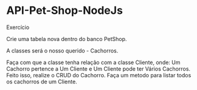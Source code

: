 # API-Pet-Shop-NodeJs
Exercício

Crie uma tabela nova dentro do banco PetShop.

A classes será o nosso querido - Cachorros.

Faça com que a classe tenha relação com a classe Cliente, onde: Um Cachorro pertence a Um Cliente e Um Cliente pode ter Vários Cachorros.
Feito isso, realize o CRUD do Cachorro. Faça um metodo para listar todos os cachorros de um Cliente.
